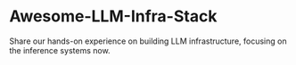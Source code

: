 # Awesome-LLM-Infra-Stack

Share our hands-on experience on building LLM infrastructure, focusing on the inference systems now.
